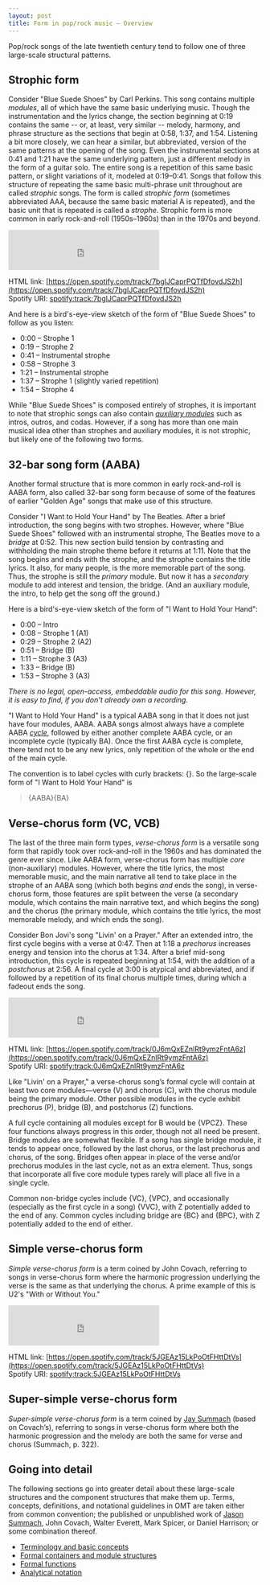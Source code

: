 ```yaml
---
layout: post
title: Form in pop/rock music – Overview
---
```



Pop/rock songs of the late twentieth century tend to follow one of three large-scale structural patterns. 

## Strophic form

Consider "Blue Suede Shoes" by Carl Perkins. This song contains multiple *modules*, all of which have the same basic underlying music. Though the instrumentation and the lyrics change, the section beginning at 0:19 contains the same -- or, at least, very similar -- melody, harmony, and phrase structure as the sections that begin at 0:58, 1:37, and 1:54. Listening a bit more closely, we can hear a similar, but abbreviated, version of the same patterns at the opening of the song. Even the instrumental sections at 0:41 and 1:21 have the same underlying pattern, just a different melody in the form of a guitar solo. The entire song is a repetition of this same basic pattern, or slight variations of it, modeled at 0:19–0:41. Songs that follow this structure of repeating the same basic multi-phrase unit throughout are called *strophic* songs. The form is called *strophic form* (sometimes abbreviated AAA, because the same basic material A is repeated), and the basic unit that is repeated is called a *strophe*. Strophic form is more common in early rock-and-roll (1950s–1960s) than in the 1970s and beyond.

<iframe src="https://embed.spotify.com/?uri=spotify%3Atrack%3A7bglJCaprPQTfDfovdJS2h" width="300" height="80" frameborder="0" allowtransparency="true"></iframe>

HTML link: [https://open.spotify.com/track/7bglJCaprPQTfDfovdJS2h](https://open.spotify.com/track/7bglJCaprPQTfDfovdJS2h)  
Spotify URI: [spotify:track:7bglJCaprPQTfDfovdJS2h](spotify:track:7bglJCaprPQTfDfovdJS2h)

And here is a bird's-eye-view sketch of the form of "Blue Suede Shoes" to follow as you listen:

- 0:00 – Strophe 1  
- 0:19 – Strophe 2  
- 0:41 – Instrumental strophe  
- 0:58 – Strophe 3  
- 1:21 – Instrumental strophe  
- 1:37 – Strophe 1 (slightly varied repetition)  
- 1:54 – Strophe 4

While "Blue Suede Shoes" is composed entirely of strophes, it is important to note that strophic songs can also contain [*auxiliary modules*](popRockForm-containers) such as intros, outros, and codas. However, if a song has more than one main musical idea other than strophes and auxiliary modules, it is not strophic, but likely one of the following two forms.
 

## 32-bar song form (AABA)

Another formal structure that is more common in early rock-and-roll is AABA form, also called 32-bar song form because of some of the features of earlier "Golden Age" songs that make use of this structure. 

Consider "I Want to Hold Your Hand" by The Beatles. After a brief introduction, the song begins with two strophes. However, where "Blue Suede Shoes" followed with an instrumental strophe, The Beatles move to a *bridge* at 0:52. This new section build tension by contrasting and withholding the main strophe theme before it returns at 1:11. Note that the song begins and ends with the strophe, and the strophe contains the title lyrics. It also, for many people, is the more memorable part of the song. Thus, the strophe is still the *primary* module. But now it has a *secondary* module to add interest and tension, the bridge. (And an auxiliary module, the intro, to help get the song off the ground.)

Here is a bird's-eye-view sketch of the form of "I Want to Hold Your Hand":

- 0:00 – Intro  
- 0:08 – Strophe 1 (A1)  
- 0:29 – Strophe 2 (A2)  
- 0:51 – Bridge (B)  
- 1:11 – Strophe 3 (A3)  
- 1:33 – Bridge (B)  
- 1:53 – Strophe 3 (A3)  

*There is no legal, open-access, embeddable audio for this song. However, it is easy to find, if you don't already own a recording.*
 
"I Want to Hold Your Hand" is a typical AABA song in that it does not just have four modules, AABA. AABA songs almost always have a complete AABA [*cycle*](popRockForm-containers), followed by either another complete AABA cycle, or an incomplete cycle (typically BA). Once the first AABA cycle is complete, there tend not to be any new lyrics, only repetition of the whole or the end of the main cycle.

The convention is to label cycles with curly brackets: {}. So the large-scale form of "I Want to Hold Your Hand" is

> {AABA}{BA}

## Verse-chorus form (VC, VCB)

The last of the three main form types, *verse-chorus form* is a versatile song form that rapidly took over rock-and-roll in the 1960s and has dominated the genre ever since. Like AABA form, verse-chorus form has multiple *core* (non-auxiliary) modules. However, where the title lyrics, the most memorable music, and the main narrative all tend to take place in the strophe of an AABA song (which both begins *and* ends the song), in verse-chorus form, those features are split between the verse (a secondary module, which contains the main narrative text, and which begins the song) and the chorus (the primary module, which contains the title lyrics, the most memorable melody, and which ends the song).

Consider Bon Jovi's song "Livin' on a Prayer." After an extended intro, the first cycle begins with a verse at 0:47. Then at 1:18 a *prechorus* increases energy and tension into the chorus at 1:34. After a brief mid-song introduction, this cycle is repeated beginning at 1:54, with the addition of a *postchorus* at 2:56. A final cycle at 3:00 is atypical and abbreviated, and if followed by a repetition of its final chorus multiple times, during which a fadeout ends the song.

<iframe src="https://embed.spotify.com/?uri=spotify%3Atrack%3A0J6mQxEZnlRt9ymzFntA6z" width="300" height="80" frameborder="0" allowtransparency="true"></iframe>

HTML link: [https://open.spotify.com/track/0J6mQxEZnlRt9ymzFntA6z](https://open.spotify.com/track/0J6mQxEZnlRt9ymzFntA6z)  
Spotify URI: [spotify:track:0J6mQxEZnlRt9ymzFntA6z](spotify:track:0J6mQxEZnlRt9ymzFntA6z)  

Like "Livin' on a Prayer," a verse-chorus song’s formal cycle will contain at least two core modules—verse (V) and chorus (C), with the chorus module being the primary module. Other possible modules in the cycle exhibit prechorus (P), bridge (B), and postchorus (Z) functions. 

A full cycle containing all modules except for B would be {VPCZ}. These four functions always progress in this order, though not all need be present. Bridge modules are somewhat flexible. If a song has single bridge module, it tends to appear once, followed by the last chorus, or the last prechorus and chorus, of the song. Bridges often appear in place of the verse and/or prechorus modules in the last cycle, not as an extra element. Thus, songs that incorporate all five core module types rarely will place all five in a single cycle. 

Common non-bridge cycles include {VC}, {VPC}, and occasionally (especially as the first cycle in a song) {VVC}, with Z potentially added to the end of any. Common cycles including bridge are {BC} and {BPC}, with Z potentially added to the end of either.

## Simple verse-chorus form

*Simple verse-chorus form* is a term coined by John Covach, referring to songs in verse-chorus form where the harmonic progression underlying the verse is the same as that underlying the chorus. A prime example of this is U2's "With or Without You."

<iframe src="https://embed.spotify.com/?uri=spotify%3Atrack%3A5JGEAz15LkPoOtFHttDtVs" width="300" height="80" frameborder="0" allowtransparency="true"></iframe>

HTML link: [https://open.spotify.com/track/5JGEAz15LkPoOtFHttDtVs](https://open.spotify.com/track/5JGEAz15LkPoOtFHttDtVs)  
Spotify URI: [spotify:track:5JGEAz15LkPoOtFHttDtVs](spotify:track:5JGEAz15LkPoOtFHttDtVs)


## Super-simple verse-chorus form

*Super-simple verse-chorus form* is a term coined by [Jay Summach](http://gradworks.umi.com/35/25/3525244.html) (based on Covach’s), referring to songs in verse-chorus form where both the harmonic progression and the melody are both the same for verse and chorus (Summach, p. 322).


## Going into detail

The following sections go into greater detail about these large-scale structures and the component structures that make them up. Terms, concepts, definitions, and notational guidelines in OMT are taken either from common convention; the published or unpublished work of [Jason Summach](http://gradworks.umi.com/35/25/3525244.html), John Covach, Walter Everett, Mark Spicer, or Daniel Harrison; or some combination thereof.


- [Terminology and basic concepts](popRockForm-terms)  
- [Formal containers and module structures](popRockForm-containers)  
- [Formal functions](popRockForm-functions)  
- [Analytical notation](popRockForm-notation)  
